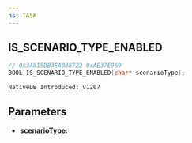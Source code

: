 ```yaml
---
ns: TASK
---
```

## IS_SCENARIO_TYPE_ENABLED

```c
// 0x3A815DB3EA088722 0xAE37E969
BOOL IS_SCENARIO_TYPE_ENABLED(char* scenarioType);
```

```
NativeDB Introduced: v1207
```

## Parameters
* **scenarioType**:
